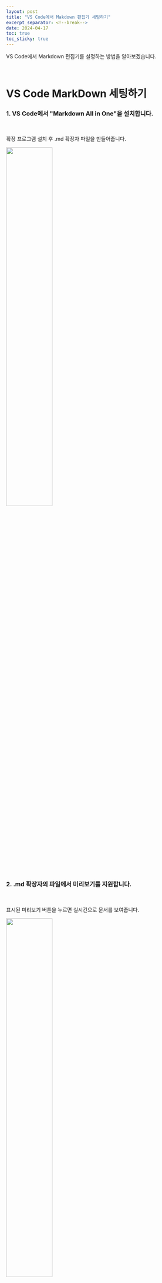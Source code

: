 ```yaml
---
layout: post
title: "VS Code에서 Makdown 편집기 세팅하기"
excerpt_separator: <!--break-->
date: 2024-04-17
toc: true
toc_sticky: true
---
```


VS Code에서 Markdown 편집기를 설정하는 방법을 알아보겠습니다.

<!--break-->

<br>

# VS Code MarkDown 세팅하기

### 1. VS Code에서 "Markdown All in One"을 설치합니다.

<br>

확장 프로그램 설치 후 .md 확장자 파일을 만들어줍니다.

<img src="(https://github.com/dju99/dju99.github.io/assets/137643698/577c3f96-959c-43e2-abda-6f3912ffae16" width="50%">

<br>

<br>

### 2. .md 확장자의 파일에서 미리보기를 지원합니다.

<br>

표시된 미리보기 버튼을 누르면 실시간으로 문서를 보여줍니다.

<img src="https://github.com/dju99/dju99.github.io/assets/137643698/6c220f92-2afc-4a42-8866-f42428e15896" width="50%">
